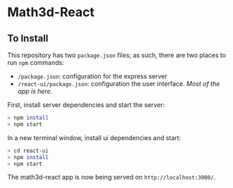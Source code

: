 # Math3d-React

## To Install

This repository has two `package.json` files; as such, there are two places to run `npm` commands:

- `/package.json`: configuration for the express server
- `/react-ui/package.json`: configuration the user interface. *Most of the app is here.*

First, install server dependencies and start the server:
```bash
> npm install
> npm start
```
In a new terminal window, install ui dependencies and start:
```bash
> cd react-ui
> npm install
> npm start
```

The math3d-react app is now being served on `http://localhost:3000/`.
